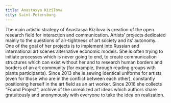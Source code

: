 ```yaml
---
title: Anastasya Kizilova
city: Saint-Petersburg
---
```


The main artistic strategy of Anastasya Kizilova is creation of the open research field for interaction and communication.  Artists’ projects dedicated mainly to the questions of air-tightness of art society and its’ autonomy. One of the goal of her projects is to implement into Russian and international art scenes alternative economic models. She is often trying to initiate processes which is never going to end, to create communication structures which can exist without her and to research human borders and borders of an art community (for example, through reading groups with plants participants). Since 2013 she is sewing identical uniforms for artists (even for those who are in the conflict between each other), constantly positioning herself in the art field as an art worker. Since 2016 she collects "Found Project", archive of the unrealized art ideas which authors share gratuitously and anonymously with everyone to take the idea on realization.
